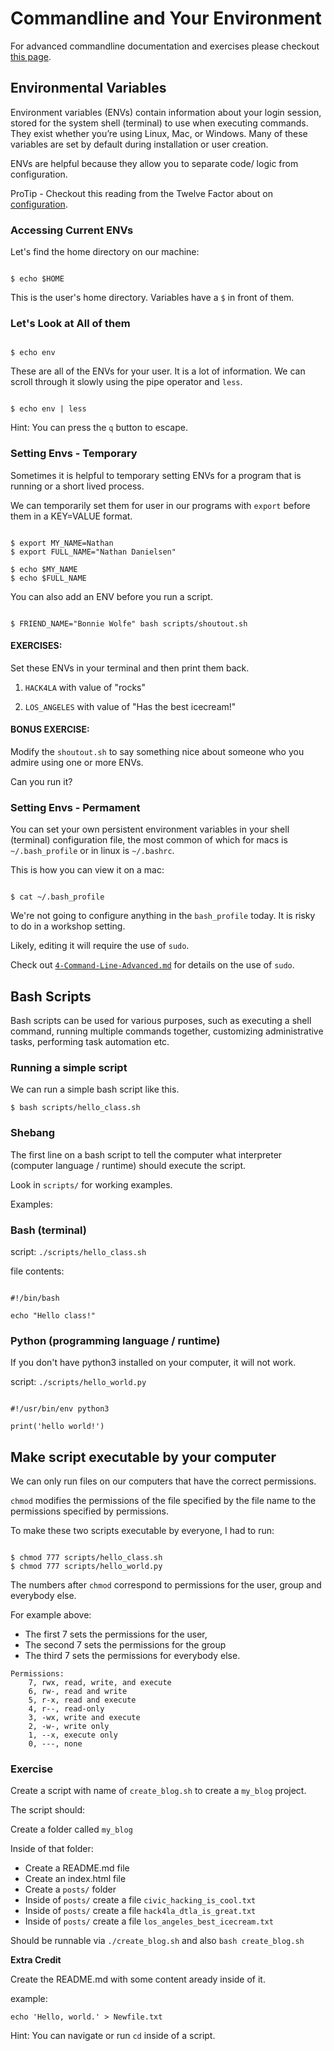 # Commandline and Your Environment

For advanced commandline documentation and exercises please checkout [this page](
https://github.com/ndanielsen/intro-cli-git-github/blob/master/materials/4-Command-Line-Advanced.md).



## Environmental Variables

Environment variables (ENVs) contain information about your login session, stored for the system shell (terminal) to use when executing commands. They exist whether you’re using Linux, Mac, or Windows. Many of these variables are set by default during installation or user creation.

ENVs are helpful because they allow you to separate code/ logic from configuration. 

ProTip - Checkout this reading from the Twelve Factor about on [configuration](https://12factor.net/config).


### Accessing Current ENVs

Let's find the home directory on our machine:

```

$ echo $HOME

```

This is the user's home directory. Variables have a `$` in front of them.

### Let's Look at All of them

```

$ echo env

```


These are all of the ENVs for your user. It is a lot of information. We can scroll through it slowly using the pipe operator and `less`. 

```

$ echo env | less

```


Hint: You can press the `q` button to escape.


### Setting Envs - Temporary

Sometimes it is helpful to temporary setting ENVs for a program that is running or a short lived process. 

We can temporarily set them for user in our programs with `export` before them in a KEY=VALUE format.

```

$ export MY_NAME=Nathan
$ export FULL_NAME="Nathan Danielsen"

$ echo $MY_NAME
$ echo $FULL_NAME

```


You can also add an ENV before you run a script.

```

$ FRIEND_NAME="Bonnie Wolfe" bash scripts/shoutout.sh

```


#### EXERCISES:

Set these ENVs in your terminal and then print them back.

1) `HACK4LA` with value of "rocks"


2) `LOS_ANGELES` with value of "Has the best icecream!"


#### BONUS EXERCISE:

Modify the `shoutout.sh` to say something nice about someone who you admire using one or more ENVs.

Can you run it?


### Setting Envs - Permament

You can set your own persistent environment variables in your shell (terminal) configuration file, the most common of which for macs is `~/.bash_profile` or in linux is `~/.bashrc`.


This is how you can view it on a mac:

```

$ cat ~/.bash_profile

```


We're not going to configure anything in the `bash_profile` today. It is risky to do in a workshop setting.

Likely, editing it will require the use of `sudo`. 

Check out [`4-Command-Line-Advanced.md`](https://github.com/ndanielsen/intro-cli-git-github/blob/master/materials/4-Command-Line-Advanced.md) for details on the use of `sudo`.


## Bash Scripts

Bash scripts can be used for various purposes, such as executing a shell command, running multiple commands together, customizing administrative tasks, performing task automation etc.

### Running a simple script

We can run a simple bash script like this. 

```
$ bash scripts/hello_class.sh

```

### Shebang

The first line on a bash script to tell the computer what interpreter (computer language / runtime) should execute the script.

Look in `scripts/` for working examples.

Examples:

### Bash (terminal)

script: `./scripts/hello_class.sh`

file contents:
```

#!/bin/bash

echo "Hello class!"

```

### Python (programming language / runtime)

If you don't have python3 installed on your computer, it will not work.

script: `./scripts/hello_world.py`

```

#!/usr/bin/env python3

print('hello world!')

```

## Make script executable by your computer

We can only run files on our computers that have the correct permissions. 

`chmod` modifies the permissions of the file specified by the file name to the permissions specified by permissions.

To make these two scripts executable by everyone, I had to run:

```

$ chmod 777 scripts/hello_class.sh
$ chmod 777 scripts/hello_world.py

```

The numbers after `chmod` correspond to permissions for the user, group and everybody else.

For example above:
- The first 7 sets the permissions for the user, 
- The second 7 sets the permissions for the group
- The third 7 sets the permissions for everybody else.

```
Permissions:
    7, rwx, read, write, and execute
    6, rw-, read and write
    5, r-x, read and execute
    4, r--, read-only
    3, -wx, write and execute
    2, -w-, write only
    1, --x, execute only
    0, ---, none
```

### Exercise

Create a script with name of `create_blog.sh` to create a `my_blog` project. 

The script should:

Create a folder called `my_blog`

Inside of that folder:
- Create a README.md file
- Create an index.html file
- Create a `posts/` folder
- Inside of `posts/` create a file  `civic_hacking_is_cool.txt`
- Inside of `posts/` create a file  `hack4la_dtla_is_great.txt`
- Inside of `posts/` create a file  `los_angeles_best_icecream.txt`

Should be runnable via `./create_blog.sh` and also `bash create_blog.sh`

**Extra Credit**

Create the README.md with some content aready inside of it.

example:

`echo 'Hello, world.' > Newfile.txt`

Hint: You can navigate or run `cd` inside of a script.




